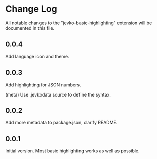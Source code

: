 # Change Log

All notable changes to the "jevko-basic-highlighting" extension will be documented in this file.

<!-- Check [Keep a Changelog](http://keepachangelog.com/) for recommendations on how to structure this file. -->

## 0.0.4

Add language icon and theme.

## 0.0.3

Add highlighting for JSON numbers. 

(meta) Use .jevkodata source to define the syntax.

## 0.0.2

Add more metadata to package.json, clarify README.

## 0.0.1

Initial version. Most basic highlighting works as well as possible.